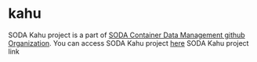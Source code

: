 # kahu
SODA Kahu project is a part of [SODA Container Data Management github Organization](https://github.com/soda-cdm/). You can access SODA Kahu project [here](https://github.com/soda-cdm/kahu)
SODA Kahu project link
